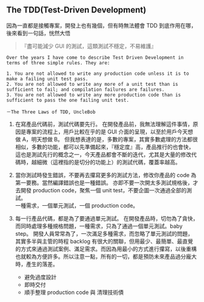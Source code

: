 ## The TDD(Test-Driven Development)

因為一直都是接觸專案，開發上也有幾個，但有時無法體會 TDD 到底作用在哪，後來看到一句話，恍然大悟

> 『盡可能減少 GUI 的測試，這類測試不穩定，不易維護』


```
Over the years I have come to describe Test Driven Development in terms of three simple rules. They are:

1. You are not allowed to write any production code unless it is to make a failing unit test pass.
2. You are not allowed to write any more of a unit test than is sufficient to fail; and compilation failures are failures.
3. You are not allowed to write any more production code than is sufficient to pass the one failing unit test.

－The Three Laws of TDD, UncleBob 
```

1. 在寫產品代碼前，測試代碼要先行。	
	在開發產品前，我無法理解這件事情，原因是專案的流程上，用戶比較在乎的是 GUI 介面的呈現，以至於用戶今天想做 A，明天想做 B。
	但我想表達的是，多數的專案，其實多數處理的方法都很相似，多數的功能，都可以先準備起來，『穩定度』高，產品推行的也會快，這也是測試先行的概念之一，今天產品都會不斷的迭代，尤其是大量的修改代碼時，越細微（這裡指的是切分的功能上）的測試代碼，覆蓋率越高。
	
2. 當你測試時發生錯誤，不要再去攥寫更多的測試方法，修改你產品的 code 為第一要務。當然編譯錯誤也是一種錯誤。
	亦即不要一次開太多測試規格後，才去開發 production code，聚焦一個 unit test，不要企圖一次通過全部的測試。		
	一種需求，一個單元測試，一個 production code。
	
3. 每一行產品代碼，都是為了要通過單元測試。
	在開發產品時，切勿為了貪快，而同時處理多種規格問題，一種需求，只為了通過一個單元測試。baby step。
	開發人員常常為了，一次滿足多種需求，而忽略了單元測試的問題，其實多半與主管的時程 backlog 有很大的關聯，但用最少、最簡單、最直覺的方式來通過測試案例、滿足需求。而因為用最小的方式進行攥寫，以後重構也就較為方便許多。所以注意一點，所有的一切，都是預防未來產品過分龐大時，產生的落差。
	- 避免過度設計
	- 即時交付
	- 順手整理 production code 與 清理技術債








